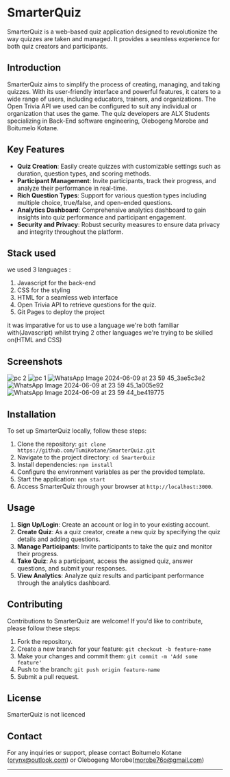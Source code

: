 # SmarterQuiz

SmarterQuiz is a web-based quiz application designed to revolutionize the way quizzes are taken and managed. It provides a seamless experience for both quiz creators and participants.

## Introduction

SmarterQuiz aims to simplify the process of creating, managing, and taking quizzes. With its user-friendly interface and powerful features, it caters to a wide range of users, including educators, trainers, and organizations. The Open Trivia API we used can be configured to suit any individual or organization that uses the game. The quiz developers are ALX Students specializing in Back-End software engineering, Olebogeng Morobe and Boitumelo Kotane.

## Key Features

- **Quiz Creation**: Easily create quizzes with customizable settings such as duration, question types, and scoring methods.
- **Participant Management**: Invite participants, track their progress, and analyze their performance in real-time.
- **Rich Question Types**: Support for various question types including multiple choice, true/false, and open-ended questions.
- **Analytics Dashboard**: Comprehensive analytics dashboard to gain insights into quiz performance and participant engagement.
- **Security and Privacy**: Robust security measures to ensure data privacy and integrity throughout the platform.

## Stack used

we used 3 languages :
1. Javascript for the back-end
2. CSS for the styling
3. HTML for a seamless web interface
4. Open Trivia API to retrieve questions for the quiz.
5. Git Pages to deploy the project

it was imparative for us to use a language we're both familiar with(Javascript) whilst trying 2 other languages we're trying to be skilled on(HTML and CSS) 

## Screenshots

![pc 2](https://github.com/TumiKotane/SmarterQuiz/assets/60753070/e5eb5a4a-ad91-4042-a512-f9b4a8c70bd1)
![pc 1](https://github.com/TumiKotane/SmarterQuiz/assets/60753070/d01ad192-1308-443a-89f1-6480492ac13d)
![WhatsApp Image 2024-06-09 at 23 59 45_3ae5c3e2](https://github.com/TumiKotane/SmarterQuiz/assets/60753070/845ffa1b-e5c8-4336-abc1-908a028b59e7)
![WhatsApp Image 2024-06-09 at 23 59 45_1a005e92](https://github.com/TumiKotane/SmarterQuiz/assets/60753070/9b9d0531-ea19-4bf8-9335-a1c24e335561)
![WhatsApp Image 2024-06-09 at 23 59 44_be419775](https://github.com/TumiKotane/SmarterQuiz/assets/60753070/8a478534-5fe2-4b9d-b75f-8d92088f7f82)

## Installation

To set up SmarterQuiz locally, follow these steps:

1. Clone the repository: `git clone https://github.com/TumiKotane/SmarterQuiz.git`
2. Navigate to the project directory: `cd SmarterQuiz`
3. Install dependencies: `npm install`
4. Configure the environment variables as per the provided template.
5. Start the application: `npm start`
6. Access SmarterQuiz through your browser at `http://localhost:3000`.

## Usage

1. **Sign Up/Login**: Create an account or log in to your existing account.
2. **Create Quiz**: As a quiz creator, create a new quiz by specifying the quiz details and adding questions.
3. **Manage Participants**: Invite participants to take the quiz and monitor their progress.
4. **Take Quiz**: As a participant, access the assigned quiz, answer questions, and submit your responses.
5. **View Analytics**: Analyze quiz results and participant performance through the analytics dashboard.

## Contributing

Contributions to SmarterQuiz are welcome! If you'd like to contribute, please follow these steps:

1. Fork the repository.
2. Create a new branch for your feature: `git checkout -b feature-name`
3. Make your changes and commit them: `git commit -m 'Add some feature'`
4. Push to the branch: `git push origin feature-name`
5. Submit a pull request.

## License

SmarterQuiz is not licenced

## Contact

For any inquiries or support, please contact Boitumelo Kotane (orynx@outlook.com) or Olebogeng Morobe(morobe76o@gmail.com)

---
